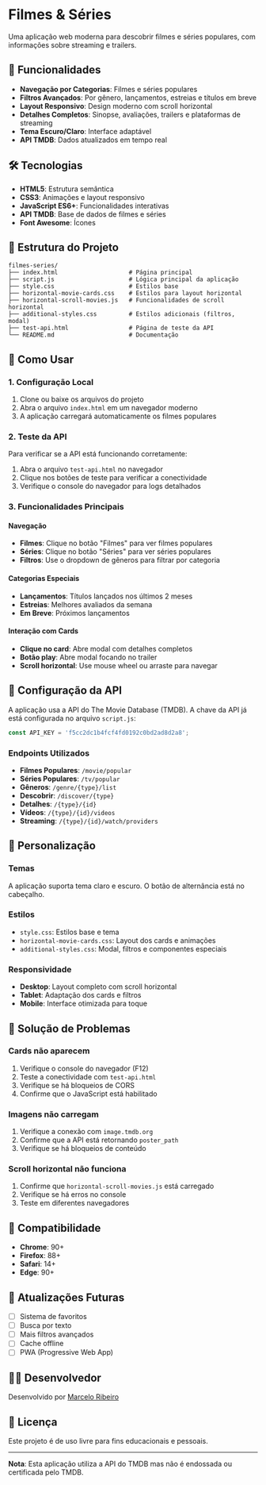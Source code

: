 # Filmes & Séries

Uma aplicação web moderna para descobrir filmes e séries populares, com informações sobre streaming e trailers.

## 🚀 Funcionalidades

- **Navegação por Categorias**: Filmes e séries populares
- **Filtros Avançados**: Por gênero, lançamentos, estreias e títulos em breve
- **Layout Responsivo**: Design moderno com scroll horizontal
- **Detalhes Completos**: Sinopse, avaliações, trailers e plataformas de streaming
- **Tema Escuro/Claro**: Interface adaptável
- **API TMDB**: Dados atualizados em tempo real

## 🛠️ Tecnologias

- **HTML5**: Estrutura semântica
- **CSS3**: Animações e layout responsivo
- **JavaScript ES6+**: Funcionalidades interativas
- **API TMDB**: Base de dados de filmes e séries
- **Font Awesome**: Ícones

## 📁 Estrutura do Projeto

```
filmes-series/
├── index.html                    # Página principal
├── script.js                     # Lógica principal da aplicação
├── style.css                     # Estilos base
├── horizontal-movie-cards.css    # Estilos para layout horizontal
├── horizontal-scroll-movies.js   # Funcionalidades de scroll horizontal
├── additional-styles.css         # Estilos adicionais (filtros, modal)
├── test-api.html                 # Página de teste da API
└── README.md                     # Documentação
```

## 🔧 Como Usar

### 1. Configuração Local

1. Clone ou baixe os arquivos do projeto
2. Abra o arquivo `index.html` em um navegador moderno
3. A aplicação carregará automaticamente os filmes populares

### 2. Teste da API

Para verificar se a API está funcionando corretamente:

1. Abra o arquivo `test-api.html` no navegador
2. Clique nos botões de teste para verificar a conectividade
3. Verifique o console do navegador para logs detalhados

### 3. Funcionalidades Principais

#### Navegação
- **Filmes**: Clique no botão "Filmes" para ver filmes populares
- **Séries**: Clique no botão "Séries" para ver séries populares
- **Filtros**: Use o dropdown de gêneros para filtrar por categoria

#### Categorias Especiais
- **Lançamentos**: Títulos lançados nos últimos 2 meses
- **Estreias**: Melhores avaliados da semana
- **Em Breve**: Próximos lançamentos

#### Interação com Cards
- **Clique no card**: Abre modal com detalhes completos
- **Botão play**: Abre modal focando no trailer
- **Scroll horizontal**: Use mouse wheel ou arraste para navegar

## 🔑 Configuração da API

A aplicação usa a API do The Movie Database (TMDB). A chave da API já está configurada no arquivo `script.js`:

```javascript
const API_KEY = 'f5cc2dc1b4fcf4fd0192c0bd2ad8d2a8';
```

### Endpoints Utilizados

- **Filmes Populares**: `/movie/popular`
- **Séries Populares**: `/tv/popular`
- **Gêneros**: `/genre/{type}/list`
- **Descobrir**: `/discover/{type}`
- **Detalhes**: `/{type}/{id}`
- **Vídeos**: `/{type}/{id}/videos`
- **Streaming**: `/{type}/{id}/watch/providers`

## 🎨 Personalização

### Temas
A aplicação suporta tema claro e escuro. O botão de alternância está no cabeçalho.

### Estilos
- `style.css`: Estilos base e tema
- `horizontal-movie-cards.css`: Layout dos cards e animações
- `additional-styles.css`: Modal, filtros e componentes especiais

### Responsividade
- **Desktop**: Layout completo com scroll horizontal
- **Tablet**: Adaptação dos cards e filtros
- **Mobile**: Interface otimizada para toque

## 🐛 Solução de Problemas

### Cards não aparecem
1. Verifique o console do navegador (F12)
2. Teste a conectividade com `test-api.html`
3. Verifique se há bloqueios de CORS
4. Confirme que o JavaScript está habilitado

### Imagens não carregam
1. Verifique a conexão com `image.tmdb.org`
2. Confirme que a API está retornando `poster_path`
3. Verifique se há bloqueios de conteúdo

### Scroll horizontal não funciona
1. Confirme que `horizontal-scroll-movies.js` está carregado
2. Verifique se há erros no console
3. Teste em diferentes navegadores

## 📱 Compatibilidade

- **Chrome**: 90+
- **Firefox**: 88+
- **Safari**: 14+
- **Edge**: 90+

## 🔄 Atualizações Futuras

- [ ] Sistema de favoritos
- [ ] Busca por texto
- [ ] Mais filtros avançados
- [ ] Cache offline
- [ ] PWA (Progressive Web App)

## 👨‍💻 Desenvolvedor

Desenvolvido por [Marcelo Ribeiro](https://github.com/msribeiro2010)

## 📄 Licença

Este projeto é de uso livre para fins educacionais e pessoais.

---

**Nota**: Esta aplicação utiliza a API do TMDB mas não é endossada ou certificada pelo TMDB.